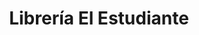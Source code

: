---
title: "Librería El Estudiante"
url: /santa-tecla/libreria-el-estudiante/
shop: material de oficina
---